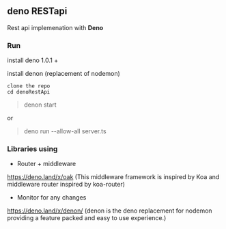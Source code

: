 
## deno RESTapi

Rest api implemenation with **Deno**
  

### Run
install deno 1.0.1 +

install denon (replacement of nodemon)

	clone the repo 
	cd denoRestApi

>   denon start

or
> deno run --allow-all server.ts


### Libraries using
 

 - Router + middleware
 
https://deno.land/x/oak 
(This middleware framework is inspired by Koa and middleware router inspired by koa-router)
  
 - Monitor for any changes

 https://deno.land/x/denon/
 (denon is the deno replacement for nodemon providing a feature packed and easy to use experience.)

